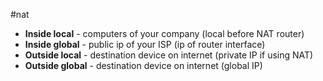 #nat
- **Inside local** - computers of your company (local before NAT router)
- **Inside global** - public ip of your ISP (ip of router interface)
- **Outside local** - destination device on internet (private IP if using NAT)
- **Outside global** - destination device on internet (global IP)
